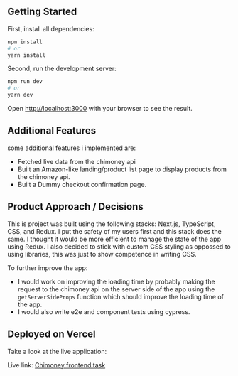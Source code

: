 ## Getting Started

First, install all dependencies:

```bash
npm install
# or
yarn install
```

Second, run the development server:

```bash
npm run dev
# or
yarn dev
```

Open [http://localhost:3000](http://localhost:3000) with your browser to see the result.

## Additional Features
some additional features i implemented are:
- Fetched live data from the chimoney api
- Built an Amazon-like landing/product list page to display products from the chimoney api.
- Built a Dummy checkout confirmation page.

## Product Approach / Decisions
This is project was built using the following stacks: Next.js, TypeScript, CSS, and Redux.
I put the safety of my users first and this stack does the same. I thought it would be more
efficient to manage the state of the app using Redux. I also decided to stick with custom CSS
styling as oppossed to using libraries, this was just to show competence in writing CSS.

To further improve the app: 
- I would work on improving the loading time by probably making the request to the chimoney api 
on the server side of the app using the ```getServerSideProps``` function which should 
improve the loading time of the app. 
- I would also write e2e and component tests using cypress.


## Deployed on Vercel
Take a look at the live application:

Live link: [Chimoney frontend task](https://nextjs.org/docs/deployment)
